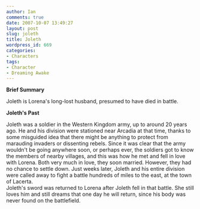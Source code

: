 ```yaml
---
author: Ian
comments: true
date: 2007-10-07 13:49:27
layout: post
slug: joleth
title: Joleth
wordpress_id: 669
categories:
- Characters
tags:
- Character
- Dreaming Awake
---
```


<p><b>Brief Summary</b></p>
<p>Joleth is Lorena&#039;s long-lost husband, presumed to have died in battle.</p>
<p><b>Joleth&#039;s Past</b></p>
<p>Joleth was a soldier in the Western Kingdom army, up to around 20 years ago. He and his division were stationed near Arcadia at that time, thanks to some misguided idea that there might be anything to protect from marauding invaders or dissenting rebels. Since it was clear that the army wouldn&#039;t be going anywhere soon, or perhaps ever, the soldiers got to know the members of nearby villages, and this was how he met and fell in love with Lorena. Both very much in love, they soon married. However, they had no chance to settle down. Just weeks later, Joleth and his entire division were called away to fight a battle hundreds of miles to the east, at the town of Lacerta.<br />
Joleth&#039;s sword was returned to Lorena after Joleth fell in that battle. She still loves him and still dreams that one day he will return, since his body was never found on the battlefield. </p>